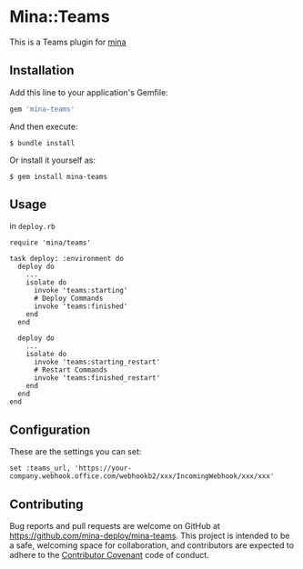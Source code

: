 # Mina::Teams

This is a Teams plugin for [mina](https://github.com/mina-deploy/mina)

## Installation

Add this line to your application's Gemfile:

```ruby
gem 'mina-teams'
```

And then execute:

```
$ bundle install
```

Or install it yourself as:

```
$ gem install mina-teams
```

## Usage

in `deploy.rb`

```
require 'mina/teams'

task deploy: :environment do
  deploy do
    ...
    isolate do
      invoke 'teams:starting'
      # Deploy Commands
      invoke 'teams:finished'
    end
  end
  
  deploy do
    ...
    isolate do
      invoke 'teams:starting_restart'
      # Restart Commands
      invoke 'teams:finished_restart'
    end
  end
end
```

## Configuration

These are the settings you can set:
```
set :teams_url, 'https://your-company.webhook.office.com/webhookb2/xxx/IncomingWebhook/xxx/xxx'
```
## Contributing

Bug reports and pull requests are welcome on GitHub at https://github.com/mina-deploy/mina-teams. This project is intended to be a safe, welcoming space for collaboration, and contributors are expected to adhere to the [Contributor Covenant](http://contributor-covenant.org) code of conduct.
